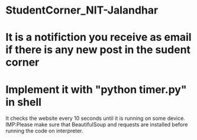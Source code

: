#  StudentCorner_NIT-Jalandhar
# It is a notifiction you receive as email if there is any new post in the sudent corner
# Implement it with "python timer.py" in shell
It checks the website every 10 seconds until it is running on some device.
IMP:Please make sure that BeautifulSoup and requests are installed before running the code on interpreter.
